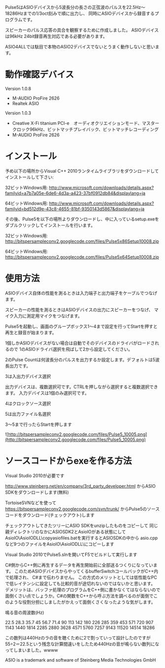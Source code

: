 Pulse5はASIOデバイスから5波長分の長さの正弦波のパルスを22.5Hz～18286Hzまでの1/3oct刻みで順に出力し、
同時にASIOデバイスから録音するプログラムです。

スピーカーのパルス応答の具合を観察するために作成しました。
ASIOデバイスは96kHz 24bit録音再生対応である必要があります。

ASIO4ALLでは駄目で本物のASIO2デバイスでないとうまく動作しないと思います。

# 動作確認デバイス #

Version 1.0.8
  * M-AUDIO ProFire 2626
  * Realtek ASIO

Version 1.0.3
  * Creative X-Fi titanium PCI-e　オーディオクリエイションモード、マスタークロック96kHz、ビットマッチプレイバック、ビットマッチレコーディング
  * M-AUDIO ProFire 2626

# インストール #

予め以下の場所からVisual C++ 2010ランタイムライブラリをダウンロードしてインストールして下さい:

32ビットWindows用:
http://www.microsoft.com/downloads/details.aspx?familyid=a7b7a05e-6de6-4d3a-a423-37bf0912db84&displaylang=ja

64ビットWindows用:
http://www.microsoft.com/downloads/details.aspx?familyid=bd512d9e-43c8-4655-81bf-9350143d5867&displaylang=ja

その後、Pulse5を以下の場所よりダウンロードし、中に入っているsetup.exeをダブルクリックしてインストールを行います。

32ビットWindows用:
http://bitspersampleconv2.googlecode.com/files/Pulse5x86Setup10008.zip

64ビットWindows用:
http://bitspersampleconv2.googlecode.com/files/Pulse5x64Setup10008.zip


# 使用方法 #

ASIOデバイス自体の性能を測るときは入力端子と出力端子をケーブルでつなげます。

スピーカーの性能を測るときはASIOデバイスの出力にスピーカーをつなげ、
マイク入力に測定用マイクをつなげます。

Pulse5を起動し、画面のグループボックス1～4まで設定を行ってStartを押すと再生と録音が始まります。

1個しかASIOデバイスがない場合は自動でそのデバイスのドライバがロードされるので
1のASIOドライバ選択を飛ばして2から設定してください。

2のPulse Countは何波長分のパルスを出力するか設定します。デフォルトは5波長出力です。

3は入出力デバイス選択

出力デバイスは、複数選択可です。CTRLを押しながら選択すると複数選択できます。
入力デバイスは1個のみ選択可です。

4はクロックソース選択

5は出力ファイル名選択

3～5まで行ったらStartを押します

![http://bitspersampleconv2.googlecode.com/files/Pulse5_10005.png](http://bitspersampleconv2.googlecode.com/files/Pulse5_10005.png)

# ソースコードからexeを作る方法 #

Visual Studio 2010が必要です

http://www.steinberg.net/en/company/3rd_party_developer.html
からASIO SDKをダウンロードします(無料)

TortoiseSVNなどを使って
https://bitspersampleconv2.googlecode.com/svn/trunk/
からPulse5のソースコードをダウンロード(チェックアウト)します

チェックアウトしてきたツリーにASIO SDKをunzipしたものをコピーして
同じ親ディレクトリのなかにASIOSDK2とAsioIOがある状態にして
AsioIO\AsioIODLL\copyasiofiles.batを実行するとASIOSDKの中から
asio.cppなど9つのファイルをAsioIO\AsioIODLL\にコピーします

Visual Studio 2010でPulse5.slnを開いてF5でビルドして実行します

C#側からC++側に再生するデータを再生開始前に全部送るつくりになっています。
このためASIOデバイスからやってくるbufferSwitchコールバックがC++内で処理され、
C#まで伝わりません。
この方式のメリットとしては低性能なPCで低レイテンシに設定しても比較的音が途切れないのではないかと思います。
デメリットは、バッファ処理のプログラムをC++側に書かなくてはならないので面倒くさい点でしょうか。C#の関数をC++から呼ぶ方法を調べるのが面倒でこのような役割分担にしましたがかえって面倒くさくなったような気がします。

鳴る音の周波数(Hz)

22.5
28.3
35.7
45
56.7
71.4
90
113
142
180
226
285
359
453
571
720
907
1143
1440
1814
2285
2880
3628
4571
5760
7257
9143
11520
14514
18286

この数列は440Hzのラの音を聴くために2で割っていって設計したのですが55÷2＝22.5という残念な計算間違いをしたため440Hzの音が鳴らない数列になってしまいました。wwww


ASIO is a trademark and software of Steinberg Media Technologies GmbH